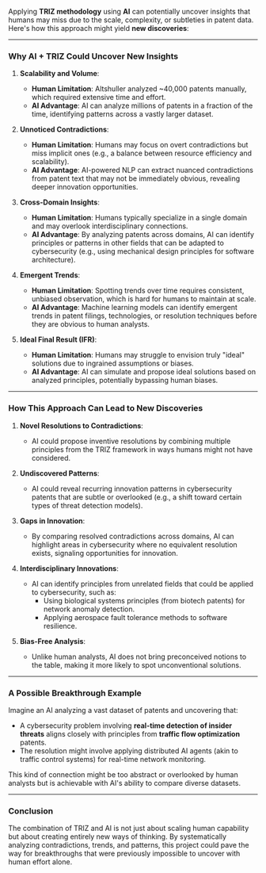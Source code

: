 Applying **TRIZ methodology** using **AI** can potentially uncover insights that humans may miss due to the scale, complexity, or subtleties in patent data. Here's how this approach might yield **new discoveries**:

---

### **Why AI + TRIZ Could Uncover New Insights**

1. **Scalability and Volume**:
   - **Human Limitation**: Altshuller analyzed ~40,000 patents manually, which required extensive time and effort.
   - **AI Advantage**: AI can analyze millions of patents in a fraction of the time, identifying patterns across a vastly larger dataset.

2. **Unnoticed Contradictions**:
   - **Human Limitation**: Humans may focus on overt contradictions but miss implicit ones (e.g., a balance between resource efficiency and scalability).
   - **AI Advantage**: AI-powered NLP can extract nuanced contradictions from patent text that may not be immediately obvious, revealing deeper innovation opportunities.

3. **Cross-Domain Insights**:
   - **Human Limitation**: Humans typically specialize in a single domain and may overlook interdisciplinary connections.
   - **AI Advantage**: By analyzing patents across domains, AI can identify principles or patterns in other fields that can be adapted to cybersecurity (e.g., using mechanical design principles for software architecture).

4. **Emergent Trends**:
   - **Human Limitation**: Spotting trends over time requires consistent, unbiased observation, which is hard for humans to maintain at scale.
   - **AI Advantage**: Machine learning models can identify emergent trends in patent filings, technologies, or resolution techniques before they are obvious to human analysts.

5. **Ideal Final Result (IFR)**:
   - **Human Limitation**: Humans may struggle to envision truly "ideal" solutions due to ingrained assumptions or biases.
   - **AI Advantage**: AI can simulate and propose ideal solutions based on analyzed principles, potentially bypassing human biases.

---

### **How This Approach Can Lead to New Discoveries**
1. **Novel Resolutions to Contradictions**:
   - AI could propose inventive resolutions by combining multiple principles from the TRIZ framework in ways humans might not have considered.

2. **Undiscovered Patterns**:
   - AI could reveal recurring innovation patterns in cybersecurity patents that are subtle or overlooked (e.g., a shift toward certain types of threat detection models).

3. **Gaps in Innovation**:
   - By comparing resolved contradictions across domains, AI can highlight areas in cybersecurity where no equivalent resolution exists, signaling opportunities for innovation.

4. **Interdisciplinary Innovations**:
   - AI can identify principles from unrelated fields that could be applied to cybersecurity, such as:
     - Using biological systems principles (from biotech patents) for network anomaly detection.
     - Applying aerospace fault tolerance methods to software resilience.

5. **Bias-Free Analysis**:
   - Unlike human analysts, AI does not bring preconceived notions to the table, making it more likely to spot unconventional solutions.

---

### **A Possible Breakthrough Example**
Imagine an AI analyzing a vast dataset of patents and uncovering that:
- A cybersecurity problem involving **real-time detection of insider threats** aligns closely with principles from **traffic flow optimization** patents.
- The resolution might involve applying distributed AI agents (akin to traffic control systems) for real-time network monitoring.

This kind of connection might be too abstract or overlooked by human analysts but is achievable with AI's ability to compare diverse datasets.

---

### **Conclusion**
The combination of TRIZ and AI is not just about scaling human capability but about creating entirely new ways of thinking. By systematically analyzing contradictions, trends, and patterns, this project could pave the way for breakthroughs that were previously impossible to uncover with human effort alone. 
